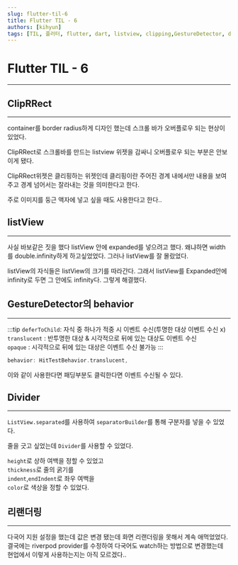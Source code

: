 ```yaml
---
slug: flutter-til-6
title: Flutter TIL - 6
authors: [kihyun]
tags: [TIL, 플러터, flutter, dart, listview, clipping,GestureDetector, divider]
---
```


# Flutter TIL - 6
---

## ClipRRect
---

container를 border radius하게 디자인 했는데 스크롤 바가 오버플로우 되는 현상이 있었다.

ClipRRect로 스크롤바를 만드는 listview 위젯을 감싸니 오버플로우 되는 부분은 안보이게 됐다.

ClipRRect위젯은 클리핑하는 위젯인데 클리핑이란 주어진 경계 내에서만 내용을 보여주고 경계 넘어서는 잘라내는 것을 의미한다고 한다.

주로 이미지를 둥근 액자에 넣고 싶을 때도 사용한다고 한다..

## listView
---

사실 바보같은 짓을 했다 listView 안에 expanded를 넣으려고 했다. 왜냐하면 width를 double.infinity하게 하고싶었었다. 그러나 listView를 잘 몰랐었다.

listView의 자식들은 listView의 크기를 따라간다. 그래서 listView를 Expanded안에 infinity로 두면 그 안에도 infinity다. 그렇게 해결했다.

## GestureDetector의 behavior
---

:::tip
`deferToChild`: 자식 중 하나가 적중 시 이벤트 수신(투명한 대상 이벤트 수신 x)  
`translucent` : 반투명한 대상 & 시각적으로 뒤에 있는 대상도 이벤트 수신  
`opaque` : 시각적으로 뒤에 있는 대상은 이벤트 수신 불가능
:::

```dart
behavior: HitTestBehavior.translucent,
```

이와 같이 사용한다면 패딩부분도 클릭한다면 이벤트 수신될 수 있다.


## Divider
---

`ListView.separated`를 사용하여 `separatorBuilder`를 통해 구분자를 넣을 수 있었다.

줄을 긋고 싶었는데 `Divider`를 사용할 수 있었다.

`height`로 상하 여백을 정할 수 있었고  
`thickness`로 줄의 굵기를  
`indent`,`endIndent`로 좌우 여백을  
`color`로 색상을 정할 수 있었다.

## 리랜더링
---

다국어 지원 설정을 했는데 값은 변경 됐는데 화면 리랜더링을 못해서 계속 애먹었었다. 결국에는 riverpod provider를 수정하여 다국어도 watch하는 방법으로 변경했는데 현업에서 이렇게 사용하는지는 아직 모르겠다..